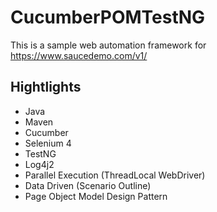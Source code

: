 # CucumberPOMTestNG
This is a sample web automation framework for https://www.saucedemo.com/v1/

## Hightlights
- Java
- Maven
- Cucumber
- Selenium 4
- TestNG
- Log4j2
- Parallel Execution (ThreadLocal WebDriver)
- Data Driven (Scenario Outline)
- Page Object Model Design Pattern
